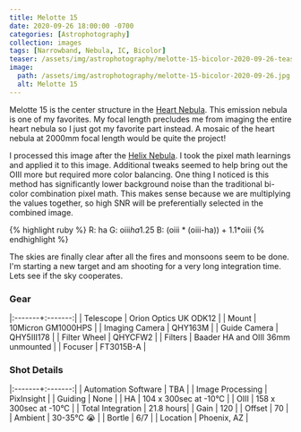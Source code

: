 ```yaml
---
title: Melotte 15
date: 2020-09-26 18:00:00 -0700
categories: [Astrophotography]
collection: images
tags: [Narrowband, Nebula, IC, Bicolor]
teaser: /assets/img/astrophotography/melotte-15-bicolor-2020-09-26-teaser.jpg
image:
  path: /assets/img/astrophotography/melotte-15-bicolor-2020-09-26.jpg
  alt: Melotte 15
---
```


Melotte 15 is the center structure in the [Heart Nebula](https://en.wikipedia.org/wiki/Heart_Nebula). This emission nebula is one of my favorites. My focal length precludes me from imaging the entire heart nebula so I just got my favorite part instead. A mosaic of the heart nebula at 2000mm focal length would be quite the project!

I processed this image after the [Helix Nebula]({{site.baseurl}}/posts/helix-nebula). I took the pixel math learnings and applied it to this image. Additional tweaks seemed to help bring out the OIII more but required more color balancing. One thing I noticed is this method has significantly lower background noise than the traditional bi-color combination pixel math. This makes sense because we are multiplying the values together, so high SNR will be preferentially selected in the combined image.

{% highlight ruby %}
R: ha
G: oiii*ha*1.25
B: (oiii * (oiii-ha)) + 1.1*oiii
{% endhighlight %}

The skies are finally clear after all the fires and monsoons seem to be done. I'm starting a new target and am shooting for a very long integration time. Lets see if the sky cooperates.

### Gear

|:-------+:-------:|
| Telescope | Orion Optics UK ODK12 |
| Mount | 10Micron GM1000HPS |
| Imaging Camera | QHY163M |
| Guide Camera | QHY5III178 |
| Filter Wheel | QHYCFW2 |
| Filters | Baader HA and OIII 36mm unmounted |
| Focuser | FT3015B-A |

### Shot Details

|:-------+:-------:|
| Automation Software | TBA |
| Image Processing | PixInsight |
| Guiding | None |
| HA | 104 x 300sec at -10&deg;C |
| OIII | 158 x 300sec at -10&deg;C |
| Total Integration | 21.8 hours|
| Gain | 120 |
| Offset | 70 |
| Ambient | 30-35&deg;C :sob: |
| Bortle | 6/7 |
| Location | Phoenix, AZ |
